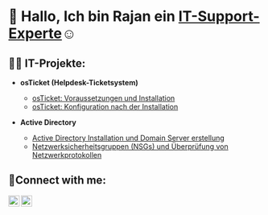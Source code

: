 <h1>👋 Hallo, Ich bin Rajan ein <a href="https://linkedin.com/in/rajan-rohilla-679501232/">IT-Support-Experte</a>☺</h1>

<h2>👨‍💻 IT-Projekte:</h2>

- <b>osTicket (Helpdesk-Ticketsystem)</b>
  - [osTicket: Voraussetzungen und Installation](https://github.com/Rajan-IT/osTicket-Voraussetzungen-und-Installation)
  - [osTicket: Konfiguration nach der Installation](https://github.com/Rajan-IT/Konfiguration-nach-der-Installation)
    
- <b>Active Directory</b>
  - [Active Directory Installation und Domain Server erstellung](https://github.com/joshmadakorcc/configure-ad)
  - [Netzwerksicherheitsgruppen (NSGs) und Überprüfung von Netzwerkprotokollen](https://github.com/joshmadakorcc/azure-network-protocols)

<h2>🤳Connect with me:</h2>

[<img align="left" alt="Josh | LinkedIn" width="22px" src="https://cdn.jsdelivr.net/npm/simple-icons@v3/icons/linkedin.svg" />][linkedin]
[<img align="left" alt="Josh | Instagram" width="22px" src="https://cdn.jsdelivr.net/npm/simple-icons@v3/icons/instagram.svg" />][instagram]

[instagram]: https://www.instagram.com/rjn.fit.in/
[linkedin]: https://linkedin.com/in/rajan-rohilla-679501232/
